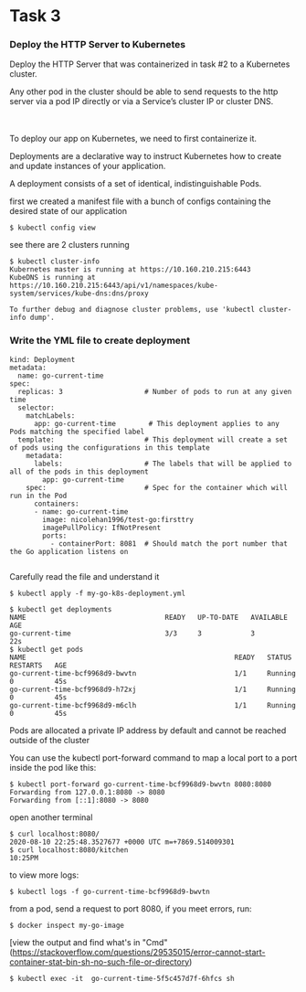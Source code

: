 # Task 3
### Deploy the HTTP Server to Kubernetes
Deploy the HTTP Server that was containerized in task #2 to a Kubernetes cluster. 

Any other pod in the cluster should be able to send requests to the http server via a pod IP directly or via a Service’s cluster IP or cluster DNS. 

<br><br>
To deploy our app on Kubernetes, we need to first containerize it.

Deployments are a declarative way to instruct Kubernetes how to create and update instances of your application. 

A deployment consists of a set of identical, indistinguishable Pods.

first we created a manifest file with a bunch of configs containing the desired state of our application
```
$ kubectl config view
```
see there are 2 clusters running
```
$ kubectl cluster-info
Kubernetes master is running at https://10.160.210.215:6443
KubeDNS is running at https://10.160.210.215:6443/api/v1/namespaces/kube-system/services/kube-dns:dns/proxy

To further debug and diagnose cluster problems, use 'kubectl cluster-info dump'.
```
### Write the YML file to create deployment
```apiVersion: apps/v1
kind: Deployment                 
metadata:
  name: go-current-time         
spec:
  replicas: 3                    # Number of pods to run at any given time
  selector:
    matchLabels:
      app: go-current-time        # This deployment applies to any Pods matching the specified label
  template:                      # This deployment will create a set of pods using the configurations in this template
    metadata:
      labels:                    # The labels that will be applied to all of the pods in this deployment
        app: go-current-time 
    spec:                        # Spec for the container which will run in the Pod
      containers:
      - name: go-current-time
        image: nicolehan1996/test-go:firsttry
        imagePullPolicy: IfNotPresent
        ports:
          - containerPort: 8081  # Should match the port number that the Go application listens on
         
```
Carefully read the file and understand it

```
$ kubectl apply -f my-go-k8s-deployment.yml

$ kubectl get deployments
NAME                                  READY   UP-TO-DATE   AVAILABLE   AGE
go-current-time                       3/3     3            3           22s
$ kubectl get pods
NAME                                                   READY   STATUS    RESTARTS   AGE
go-current-time-bcf9968d9-bwvtn                        1/1     Running   0          45s
go-current-time-bcf9968d9-h72xj                        1/1     Running   0          45s
go-current-time-bcf9968d9-m6clh                        1/1     Running   0          45s
```

Pods are allocated a private IP address by default and cannot be reached outside of the cluster

You can use the kubectl port-forward command to map a local port to a port inside the pod like this:
```
$ kubectl port-forward go-current-time-bcf9968d9-bwvtn 8080:8080
Forwarding from 127.0.0.1:8080 -> 8080
Forwarding from [::1]:8080 -> 8080
```

open another terminal
```
$ curl localhost:8080/
2020-08-10 22:25:48.3527677 +0000 UTC m=+7869.514009301
$ curl localhost:8080/kitchen
10:25PM
```

to view more logs:
```
$ kubectl logs -f go-current-time-bcf9968d9-bwvtn
```

from a pod, send a request to port 8080, if you meet errors, run:
```
$ docker inspect my-go-image
```
[view the output and find what's in "Cmd"\(https://stackoverflow.com/questions/29535015/error-cannot-start-container-stat-bin-sh-no-such-file-or-directory)

```
$ kubectl exec -it  go-current-time-5f5c457d7f-6hfcs sh
```
